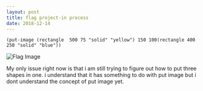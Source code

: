 ```yaml
---
layout: post
title: flag project-in process
date: 2018-12-14
---
```


```(put-image (rectangle  500 75 "solid" "yellow") 150 100(rectangle 400 250 "solid" "blue"))```

![Flag Image](/images/Flag.png)

My only issue right now is that i am still trying to figure out how to put three shapes in one. i understand that it has something to do with put image but i dont understand the concept of put image yet.
